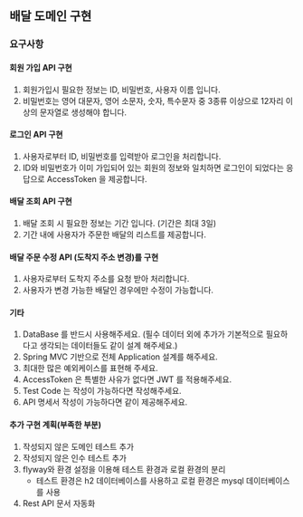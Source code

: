 ## 배달 도메인 구현
### 요구사항
#### 회원 가입 API 구현
1.	회원가입시 필요한 정보는 ID, 비밀번호, 사용자 이름 입니다.
2.	비밀번호는 영어 대문자, 영어 소문자, 숫자, 특수문자 중 3종류 이상으로 12자리 이상의 문자열로 생성해야 합니다.

#### 로그인 API 구현
1.	사용자로부터 ID, 비밀번호를 입력받아 로그인을 처리합니다.
2.	ID와 비밀번호가 이미 가입되어 있는 회원의 정보와 일치하면 로그인이 되었다는 응답으로 AccessToken 을 제공합니다.

#### 배달 조회 API 구현
1.	배달 조회 시 필요한 정보는 기간 입니다. (기간은 최대 3일)
2.	기간 내에 사용자가 주문한 배달의 리스트를 제공합니다.

#### 배달 주문 수정 API (도착지 주소 변경)를 구현
1.	사용자로부터 도착지 주소를 요청 받아 처리합니다.
2.	사용자가 변경 가능한 배달인 경우에만 수정이 가능합니다.


#### 기타
1.	DataBase 를 반드시 사용해주세요. (필수 데이터 외에 추가가 기본적으로 필요하다고 생각되는 데이터들도 같이 설계 해주세요.)
2.	Spring MVC 기반으로 전체 Application 설계를 해주세요.
3.	최대한 많은 예외케이스를 표현해 주세요.
4.	AccessToken 은 특별한 사유가 없다면 JWT 를 적용해주세요.
5.	Test Code 는 작성이 가능하다면 작성해주세요.
6.	API 명세서 작성이 가능하다면 같이 제공해주세요.

#### 추가 구현 계획(부족한 부분)
1. 작성되지 않은 도메인 테스트 추가 
2. 작성되지 않은 인수 테스트 추가
3. flyway와 환경 설정을 이용해 테스트 환경과 로컬 환경의 분리
   * 테스트 환경은 h2 데이터베이스를 사용하고 로컬 환경은 mysql 데이터베이스를 사용
4. Rest API 문서 자동화
